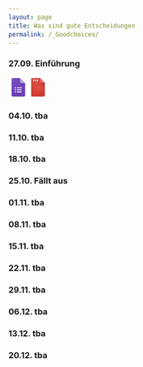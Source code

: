 ```yaml
---
layout: page
title: Was sind gute Entscheidungen
permalink: /_Goodchoices/
---
```


### 27.09. Einführung
<a href="/q0_goodchoices/" >
<img src="/images/GoogleForms.png" alt="GoogleIcon" height="40"/></a><a href="{{site.url}}/Downloads/Barabasi2012NetworkTakeover.pdf" ><img src="/images/PDFIcon.png" alt="GoogleIcon" height="40" width = "39"/></a>

### 04.10. tba

### 11.10. tba

### 18.10. tba

### 25.10. Fällt aus

### 01.11. tba

### 08.11. tba

### 15.11. tba

### 22.11. tba

### 29.11. tba

### 06.12. tba

### 13.12. tba

### 20.12. tba
